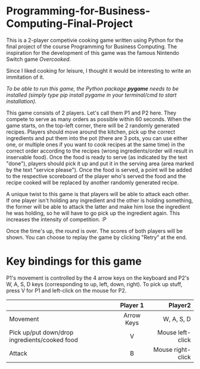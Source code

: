 # Programming-for-Business-Computing-Final-Project

This is a 2-player competivie cooking game written using Python for the final project of the course Programming for Business Computing.
The inspiration for the development of this game was the famous Nintendo Switch game *Overcooked*.

Since I liked cooking for leisure, I thought it would be interesting to write an immitation of it. 

*To be able to run this game, the Python package **pygame** needs to be installed (simply type pip install pygame in your terminal/cmd to start installation).*


This game consists of 2 players. Let's call them P1 and P2 here. They compete to serve as many orders as possible within 60 seconds. When the game starts, on the top-left corner, there will be 2 randomly generated recipes. Players should move around the kitchen, pick up the correct ingredients and put them into the pot (there are 3 pots, you can use either one, or multiple ones if you want to cook recipes at the same time) in the correct order according to the recipes (wrong ingredients/order will result in inservable food). Once the food is ready to serve (as indicated by the text "done"), players should pick it up and put it in the serving area (area marked by the text "service please"). Once the food is served, a point will be added to the respective scoreboard of the player who's served the food and the recipe cooked will be replaced by another randomly generated recipe. 

A unique twist to this game is that players will be able to attack each other. If one player isn't holding any ingredient and the other is holding something, the former will be able to attack the latter and make him lose the ingredient he was holding, so he will have to go pick up the ingredient again. This increases the intensity of competition. :P

Once the time's up, the round is over. The scores of both players will be shown. You can choose to replay the game by clicking "Retry" at the end. 

# Key bindings for this game

P1's movement is controlled by the 4 arrow keys on the keyboard and P2's W, A, S, D keys (corresponding to up, left, down, right). To pick up stuff, press V for P1 and left-click on the mouse for P2. 

|       | Player 1 | Player2     |
| :---        |    :----:   |          ---: |
| Movement     | Arrow Keys       | W, A, S, D   |
| Pick up/put down/drop ingredients/cooked food   | V         | Mouse left-click     |
| Attack | B | Mouse right-click|



